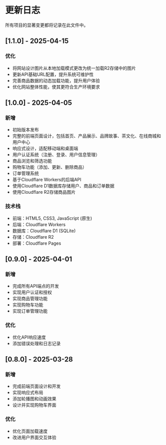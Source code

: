# 更新日志

所有项目的显著变更都将记录在此文件中。

## [1.1.0] - 2025-04-15

### 优化

- 将网站设计图片从本地加载模式更改为统一加载R2存储中的图片
- 更新API基础URL配置，提升系统可维护性
- 完善商品数据的动态加载功能，提升用户体验
- 优化网站整体性能，使其更符合生产环境要求

## [1.0.0] - 2025-04-05

### 新增

- 初始版本发布
- 完整的前端页面设计，包括首页、产品展示、品牌故事、茶文化、在线商城和用户中心
- 响应式设计，适配移动端和桌面端
- 用户认证系统（注册、登录、用户信息管理）
- 商品浏览和筛选功能
- 购物车功能（添加、更新、删除商品）
- 订单管理系统
- 基于Cloudflare Workers的后端API
- 使用Cloudflare D1数据库存储用户、商品和订单数据
- 使用Cloudflare R2存储商品图片

### 技术栈

- 前端：HTML5, CSS3, JavaScript (原生)
- 后端：Cloudflare Workers
- 数据库：Cloudflare D1 (SQLite)
- 存储：Cloudflare R2
- 部署：Cloudflare Pages

## [0.9.0] - 2025-04-01

### 新增

- 完成所有API端点的开发
- 实现用户认证和授权
- 实现商品管理功能
- 实现购物车功能
- 实现订单管理功能

### 优化

- 优化API响应速度
- 添加错误处理和日志记录

## [0.8.0] - 2025-03-28

### 新增

- 完成前端页面设计和开发
- 实现响应式布局
- 添加轮播图和动画效果
- 设计并实现购物车界面

### 优化

- 优化页面加载速度
- 改进用户界面交互体验